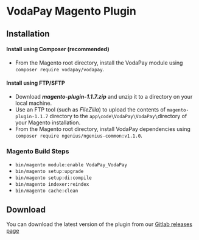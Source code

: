 # VodaPay Magento Plugin

## Installation

#### Install using Composer (recommended)

- From the Magento root directory, install the VodaPay module
  using ```composer require vodapay/vodapay```.

#### Install using FTP/SFTP

- Download ***magento-plugin-1.1.7.zip*** and unzip it to a directory on your local machine.
- Use an FTP tool (such as *FileZilla*) to upload the contents of ```magento-plugin-1.1.7``` directory to
  the ```app\code\VodaPay\VodaPay\```directory of your Magento installation.
- From the Magento root directory, install VodaPay dependencies
  using ```composer require ngenius/ngenius-common:v1.1.0```.

### Magento Build Steps

- ```bin/magento module:enable VodaPay_VodaPay```
- ```bin/magento setup:upgrade```
- ```bin/magento setup:di:compile```
- ```bin/magento indexer:reindex```
- ```bin/magento cache:clean```

## Download

You can download the latest version of the plugin from
our [Gitlab releases page](https://gitlab.com/vodapay-gateway/magento-plugin/-/releases)
